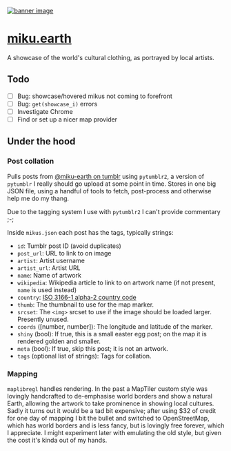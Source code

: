 [![banner image](https://miku.earth/static/banner.png)](https://miku.earth)

# [miku.earth](https://miku.earth)

A showcase of the world's cultural clothing, as portrayed by local artists.

## Todo

- [ ] Bug: showcase/hovered mikus not coming to forefront
- [ ] Bug: `get(showcase_i)` errors
- [ ] Investigate Chrome
- [ ] Find or set up a nicer map provider

## Under the hood

### Post collation

Pulls posts from [@miku-earth on tumblr](https://miku-earth.tumblr.com) using `pytumblr2`, a version of `pytumblr` I really should go upload at some point in time. Stores in one big JSON file, using a handful of tools to fetch, post-process and otherwise help me do my thang.

Due to the tagging system I use with `pytumblr2` I can't provide commentary ;-;

Inside `mikus.json` each post has the tags, typically strings:
- `id`: Tumblr post ID (avoid duplicates)
- `post_url`: URL to link to on image
- `artist`: Artist username
- `artist_url`: Artist URL
- `name`: Name of artwork
- `wikipedia`: Wikipedia article to link to on artwork name (if not present, `name` is used instead)
- `country`: [ISO 3166-1 alpha-2 country code](https://en.wikipedia.org/wiki/ISO_3166-1_alpha-2)
- `thumb`: The thumbnail to use for the map marker.
- `srcset`: The `<img>` srcset to use if the image should be loaded larger. Presently unused.
- `coords` ([number, number]): The longitude and latitude of the marker.
- `shiny` (bool): If true, this is a small easter egg post; on the map it is rendered golden and smaller.
- `meta` (bool): If true, skip this post; it is not an artwork.
- `tags` (optional list of strings): Tags for collation.

### Mapping

`maplibregl` handles rendering.
In the past a MapTiler custom style was lovingly handcrafted to de-emphasise world borders and show a natural Earth, allowing the artwork to take prominence in showing local cultures.
Sadly it turns out it would be a tad bit expensive; after using $32 of credit for one day of mapping I bit the bullet and switched to OpenStreetMap, which has world borders and is less fancy, but is lovingly free forever, which I appreciate. I might experiment later with emulating the old style, but given the cost it's kinda out of my hands.